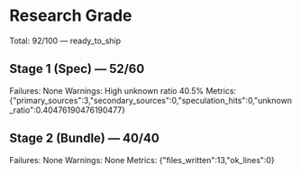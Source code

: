 # Research Grade
Total: 92/100 — ready_to_ship

## Stage 1 (Spec) — 52/60
Failures: None
Warnings: High unknown ratio 40.5%
Metrics: {"primary_sources":3,"secondary_sources":0,"speculation_hits":0,"unknown_ratio":0.40476190476190477}

## Stage 2 (Bundle) — 40/40
Failures: None
Warnings: None
Metrics: {"files_written":13,"ok_lines":0}